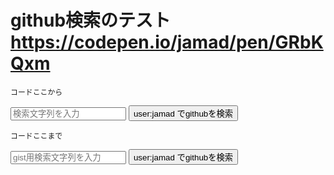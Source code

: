 
# github検索のテスト  https://codepen.io/jamad/pen/GRbKQxm 

`コードここから`

<input type="text" id="inputText" placeholder="検索文字列を入力">
<button onclick="openURL()">user:jamad でgithubを検索</button>
<script>
  function openURL() {
    const inputText = document.getElementById('inputText').value;
    const url = 'https://github.com/search?q=user%3Ajamad+' + encodeURIComponent(inputText);
    window.open(url, '_blank');//新規ページとして開く
  }
</script>

`コードここまで`



<input id="iT2" placeholder="gist用検索文字列を入力">
<button onclick="window.open('https://gist.github.com/search?q=user%3Ajamad+'+encodeURIComponent(iT2.value),'_blank')">user:jamad でgithubを検索</button>


